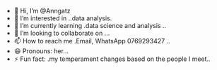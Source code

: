 - 👋 Hi, I’m @Anngatz
- 👀 I’m interested in ..data analysis.
- 🌱 I’m currently learning .data science and analysis ..
- 💞️ I’m looking to collaborate on ...
- 📫 How to reach me .Email, WhatsApp 0769293427 ..
- 😄 Pronouns: her...
- ⚡ Fun fact: .my temperament changes based on the people I meet..

<!---
Anngatz/Anngatz is a ✨ special ✨ repository because its `README.md` (this file) appears on your GitHub profile.
You can click the Preview link to take a look at your changes.
--->
